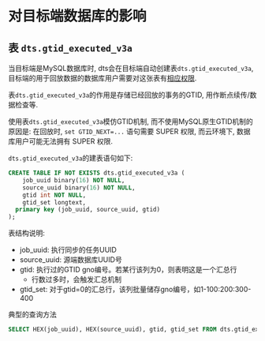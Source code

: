 # 对目标端数据库的影响

## 表 `dts.gtid_executed_v3a`

当目标端是MySQL数据库时, dts会在目标端自动创建表`dts.gtid_executed_v3a`, 目标端的用于回放数据的数据库用户需要对这张表有[相应权限](./4.4_mysql_user_privileges.md).

表`dts.gtid_executed_v3a`的作用是存储已经回放的事务的GTID, 用作断点续传/数据检查等.

使用表`dts.gtid_executed_v3a`模仿GTID机制, 而不使用MySQL原生GTID机制的原因是: 在回放时, `set GTID_NEXT=...` 语句需要 SUPER 权限, 而云环境下, 数据库用户可能无法拥有 SUPER 权限.

`dts.gtid_executed_v3a`的建表语句如下: 

```sql
CREATE TABLE IF NOT EXISTS dts.gtid_executed_v3a (
    job_uuid binary(16) NOT NULL,
    source_uuid binary(16) NOT NULL,
    gtid int NOT NULL,
    gtid_set longtext,
  primary key (job_uuid, source_uuid, gtid)
);
```

表结构说明: 
- job_uuid: 执行同步的任务UUID
- source_uuid: 源端数据库UUID号
- gtid: 执行过的GTID gno编号。若某行该列为0，则表明这是一个汇总行
  - 行数过多时，会触发汇总机制
- gtid_set: 对于gtid=0的汇总行，该列批量储存gno编号，如1-100:200:300-400

典型的查询方法
```sql
SELECT HEX(job_uuid), HEX(source_uuid), gtid, gtid_set FROM dts.gtid_executed_v3a;
```
